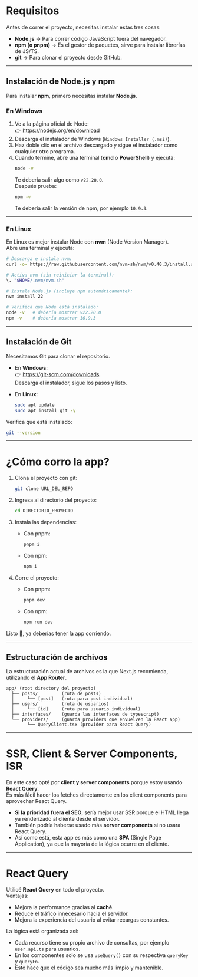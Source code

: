 # Requisitos
Antes de correr el proyecto, necesitas instalar estas tres cosas:

- **Node.js** → Para correr código JavaScript fuera del navegador.  
- **npm (o pnpm)** → Es el gestor de paquetes, sirve para instalar librerías de JS/TS.  
- **git** → Para clonar el proyecto desde GitHub.  

---

## Instalación de Node.js y npm
Para instalar **npm**, primero necesitas instalar **Node.js**.

### En Windows
1. Ve a la página oficial de Node:  
   👉 https://nodejs.org/en/download  
2. Descarga el instalador de Windows (`Windows Installer (.msi)`).  
3. Haz doble clic en el archivo descargado y sigue el instalador como cualquier otro programa.  
4. Cuando termine, abre una terminal (**cmd** o **PowerShell**) y ejecuta:
   ```sh
   node -v
   ```
   Te debería salir algo como `v22.20.0`.  
   Después prueba:
   ```sh
   npm -v
   ```
   Te debería salir la versión de npm, por ejemplo `10.9.3`.

---

### En Linux
En Linux es mejor instalar Node con **nvm** (Node Version Manager).  
Abre una terminal y ejecuta:

```sh
# Descarga e instala nvm:
curl -o- https://raw.githubusercontent.com/nvm-sh/nvm/v0.40.3/install.sh | bash

# Activa nvm (sin reiniciar la terminal):
\. "$HOME/.nvm/nvm.sh"

# Instala Node.js (incluye npm automáticamente):
nvm install 22

# Verifica que Node está instalado:
node -v   # debería mostrar v22.20.0
npm -v    # debería mostrar 10.9.3
```

---

## Instalación de Git
Necesitamos Git para clonar el repositorio.  

- En **Windows**:  
  👉 https://git-scm.com/downloads  
  Descarga el instalador, sigue los pasos y listo.  

- En **Linux**:  
  ```sh
  sudo apt update
  sudo apt install git -y
  ```

Verifica que está instalado:  
```sh
git --version
```

---

# ¿Cómo corro la app?
1. Clona el proyecto con git:
   ```sh
   git clone URL_DEL_REPO
   ```

2. Ingresa al directorio del proyecto:
   ```sh
   cd DIRECTORIO_PROYECTO
   ```

3. Instala las dependencias:
   - Con pnpm:
     ```sh
     pnpm i
     ```
   - Con npm:
     ```sh
     npm i
     ```

4. Corre el proyecto:
   - Con pnpm:
     ```sh
     pnpm dev
     ```
   - Con npm:
     ```sh
     npm run dev
     ```

Listo 🚀, ya deberías tener la app corriendo.

---

## Estructuración de archivos
La estructuración actual de archivos es la que Next.js recomienda, utilizando el **App Router**.

```
app/ (root directory del proyecto)
  ├── posts/         (ruta de posts)
  │     └── [post]   (ruta para post individual)
  ├── users/         (ruta de usuarios)
  │     └── [id]     (ruta para usuario individual)
  ├── interfaces/    (guarda las interfaces de typescript)
  └── providers/     (guarda providers que envuelven la React app)
        └── QueryClient.tsx (provider para React Query)
```

---

# SSR, Client & Server Components, ISR
En este caso opté por **client y server components** porque estoy usando **React Query**.  
Es más fácil hacer los fetches directamente en los client components para aprovechar React Query.  

- **Si la prioridad fuera el SEO**, sería mejor usar SSR porque el HTML llega ya renderizado al cliente desde el servidor.  
- También podría haberse usado más **server components** si no usara React Query.  
- Así como está, esta app es más como una **SPA** (Single Page Application), ya que la mayoría de la lógica ocurre en el cliente.  

---

# React Query
Utilicé **React Query** en todo el proyecto.  
Ventajas:
- Mejora la performance gracias al **caché**.  
- Reduce el tráfico innecesario hacia el servidor.  
- Mejora la experiencia del usuario al evitar recargas constantes.  

La lógica está organizada así:
- Cada recurso tiene su propio archivo de consultas, por ejemplo `user.api.ts` para usuarios.  
- En los componentes solo se usa `useQuery()` con su respectiva `queryKey` y `queryFn`.  
- Esto hace que el código sea mucho más limpio y mantenible.  
